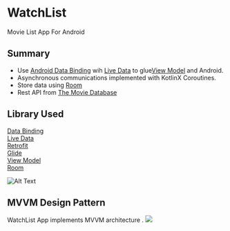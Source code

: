 # WatchList
Movie List App For Android


## Summary
- Use [Android Data Binding](https://developer.android.com/topic/libraries/data-binding) wih [Live Data](https://developer.android.com/topic/libraries/architecture/livedata)  to glue[View Model](https://developer.android.com/topic/libraries/architecture/viewmodel)  and Android.  
- Asynchronous communications implemented with KotlinX Coroutines.  
- Store data using [Room](https://developer.android.com/training/data-storage/room)  
- Rest API from  [The Movie Database](https://developers.themoviedb.org/3) 


## Library Used

[Data Binding](https://developer.android.com/topic/libraries/data-binding)  
[Live Data](https://developer.android.com/topic/libraries/architecture/livedata)  
[Retrofit](https://square.github.io/retrofit/)  
[Glide](https://github.com/bumptech/glide)  
[View Model](https://developer.android.com/topic/libraries/architecture/viewmodel)  
[Room](https://developer.android.com/training/data-storage/room)


![Alt Text](https://media.giphy.com/media/IGa5sVO3ZuN6IZBDUU/giphy-downsized-large.gif)


## MVVM Design Pattern

WatchList App implements MVVM architecture .
![](https://miro.medium.com/max/4842/1*vRrq4vpE78CeYEk_7rxAdg.png)


